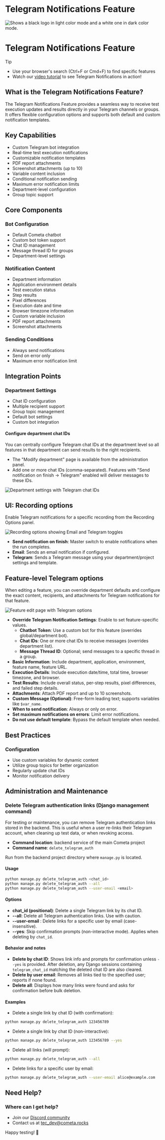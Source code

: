 # Telegram Notifications Feature

<picture>
  <source media="(prefers-color-scheme: dark)" srcset="https://raw.githubusercontent.com/cometa-rocks/cometa_documentation/main/img/logos/COMETAROCKS_LogoEslog_Y_W.png">
  <source media="(prefers-color-scheme: light)" srcset="https://raw.githubusercontent.com/cometa-rocks/cometa_documentation/main/img/logos/COMETAROCKS_LogoEslog_Y_B.png">
  <img alt="Shows a black logo in light color mode and a white one in dark color mode." src="https://raw.githubusercontent.com/cometa-rocks/cometa_documentation/main/img/logos/COMETAROCKS_LogoEslog_Y_B.png">
</picture>

# Telegram Notifications Feature

> [!TIP]
> - Use your browser's search (Ctrl+F or Cmd+F) to find specific features
> - Watch our <a href="https://www.youtube.com/watch?v=j-hTiwg5o30" target="_blank">video tutorial</a> to see Telegram Notifications in action!

## What is the Telegram Notifications Feature?
The Telegram Notifications Feature provides a seamless way to receive test execution updates and results directly in your Telegram channels or groups. It offers flexible configuration options and supports both default and custom notification templates.

## Key Capabilities
- Custom Telegram bot integration
- Real-time test execution notifications
- Customizable notification templates
- PDF report attachments
- Screenshot attachments (up to 10)
- Variable content inclusion
- Conditional notification sending
- Maximum error notification limits
- Department-level configuration
- Group topic support

## Core Components

### Bot Configuration
- Default Cometa chatbot
- Custom bot token support
- Chat ID management
- Message thread ID for groups
- Department-level settings

### Notification Content
- Department information
- Application environment details
- Test execution status
- Step results
- Pixel differences
- Execution date and time
- Browser timezone information
- Custom variable inclusion
- PDF report attachments
- Screenshot attachments

### Sending Conditions
- Always send notifications
- Send on error only
- Maximum error notification limit

## Integration Points

### Department Settings
- Chat ID configuration
- Multiple recipient support
- Group topic management
- Default bot settings
- Custom bot integration

#### Configure department chat IDs

You can centrally configure Telegram chat IDs at the department level so all features in that department can send results to the right recipients.

- The "Modify department" page is available from the administration panel.
- Add one or more chat IDs (comma-separated). Features with "Send notification on finish → Telegram" enabled will deliver messages to these IDs.

![Department settings with Telegram chat IDs](./telegram_feature_modify_department.png)


## UI: Recording options

Enable Telegram notifications for a specific recording from the Recording Options panel.

![Recording options showing Email and Telegram toggles](./telegram_feature_01.png)

 - **Send notification on finish**: Master switch to enable notifications when the run completes.
 - **Email**: Sends an email notification if configured.
 - **Telegram**: Sends a Telegram message using your department/project settings and template.

## Feature-level Telegram options

When editing a feature, you can override department defaults and configure the exact content, recipients, and attachments for Telegram notifications for that feature.

![Feature edit page with Telegram options](./telegram_feature_edit_options.png)

- **Override Telegram Notification Settings**: Enable to set feature-specific values.
  - **Chatbot Token**: Use a custom bot for this feature (overrides global/department bot).
  - **Chat IDs**: One or more chat IDs to receive messages (overrides department list).
  - **Message Thread ID**: Optional; send messages to a specific thread in a group.
- **Basic Information**: Include department, application, environment, feature name, feature URL.
- **Execution Details**: Include execution date/time, total time, browser timezone, and browser.
- **Test Results**: Include overall status, per-step results, pixel differences, and failed step details.
- **Attachments**: Attach PDF report and up to 10 screenshots.
- **Custom Message (Optional)**: Free-form leading text; supports variables like `$var_name`.
- **When to send notification**: Always or only on error.
- **Set maximum notifications on errors**: Limit error notifications.
- **Do not use default template**: Bypass the default template when needed.

## Best Practices

### Configuration
- Use custom variables for dynamic content
- Utilize group topics for better organization
- Regularly update chat IDs
- Monitor notification delivery


## Administration and Maintenance

### Delete Telegram authentication links (Django management command)

For testing or maintenance, you can remove Telegram authentication links stored in the backend. This is useful when a user re-links their Telegram account, when cleaning up test data, or when revoking access.

- **Command location**: backend service of the main Cometa project
- **Command name**: `delete_telegram_auth`

Run from the backend project directory where `manage.py` is located.

#### Usage

```bash
python manage.py delete_telegram_auth <chat_id>
python manage.py delete_telegram_auth --all
python manage.py delete_telegram_auth --user-email <email>
```

#### Options

- **chat_id (positional)**: Delete a single Telegram link by its chat ID.
- **--all**: Delete all Telegram authentication links. Use with caution.
- **--user-email <email>**: Delete links for a specific user by email (case-insensitive).
- **--yes**: Skip confirmation prompts (non-interactive mode). Applies when deleting by `chat_id`.

#### Behavior and notes

- **Delete by chat ID**: Shows link info and prompts for confirmation unless `--yes` is provided. After deletion, any Django sessions containing `telegram_chat_id` matching the deleted chat ID are also cleared.
- **Delete by user email**: Removes all links tied to the specified user; reports if none found.
- **Delete all**: Displays how many links were found and asks for confirmation before bulk deletion.

#### Examples

- Delete a single link by chat ID (with confirmation):

```bash
python manage.py delete_telegram_auth 123456789
```

- Delete a single link by chat ID (non-interactive):

```bash
python manage.py delete_telegram_auth 123456789 --yes
```

- Delete all links (will prompt):

```bash
python manage.py delete_telegram_auth --all
```

- Delete links for a specific user by email:

```bash
python manage.py delete_telegram_auth --user-email alice@example.com
```

## Need Help?

### Where can I get help?
- Join our [Discord community](https://discord.gg/PUxt5bsRej)
- Contact us at [tec_dev@cometa.rocks](mailto:tec_dev@cometa.rocks)

Happy testing! 🚀 
